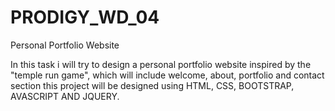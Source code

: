 # PRODIGY_WD_04
Personal Portfolio Website

In this task i will try to design a personal portfolio website inspired by the "temple run game", which will include welcome, about, portfolio and contact section this project will be designed using HTML, CSS, BOOTSTRAP, AVASCRIPT AND JQUERY.
